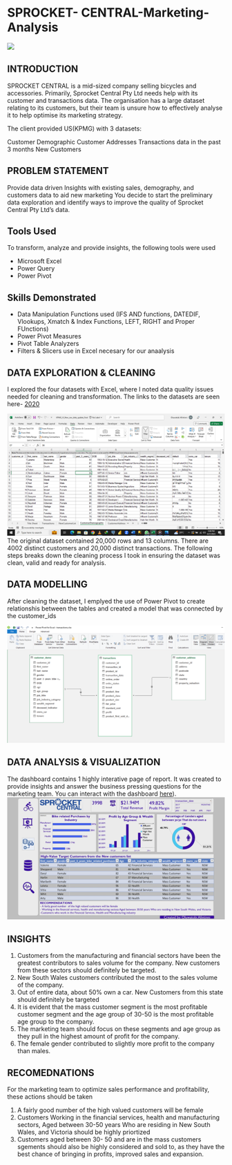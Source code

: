 # SPROCKET- CENTRAL-Marketing-Analysis
![](Sprocket.jpeg)

## INTRODUCTION
SPROCKET CENTRAL is a mid-sized company selling bicycles and accessories.  Primarily, Sprocket Central Pty Ltd needs help with its customer and transactions data. 
The organisation has a large dataset relating to its customers, but their team is unsure how to effectively analyse it to help optimise its marketing strategy. 

The client provided US(KPMG) with 3 datasets:

Customer Demographic 
Customer Addresses
Transactions data in the past 3 months
New Customers

## PROBLEM STATEMENT
Provide data driven Insights with existing sales, demography, and customers data to aid new marketing 
You decide to start the preliminary data exploration and identify ways to improve the quality of Sprocket Central Pty Ltd’s data.

## Tools Used
To transform, analyze and provide insights, the following tools were used

- Microsoft Excel
- Power Query
- Power Pivot

## Skills Demonstrated
- Data Manipulation
Functions used (IFS AND functions, DATEDIF, Vlookups, Xmatch & Index Functions, LEFT, RIGHT and Proper FUnctions)
- Power Pivot Measures
- Pivot Table Analyzers
- Filters & Slicers use in Excel necesary for our anaalysis

## DATA EXPLORATION & CLEANING
I explored the four datasets with Excel, where I noted data quality issues needed for cleaning and transformation. 
The links to the datasets are seen here- [2020]([https://https://www.kaggle.com/datasets/adriandiazny/sprocket-central-mock-data)

![](dirty_data.png)
The original dataset contained 20,000 rows and 13 columns. There are 4002 distinct customers and 20,000 distinct transactions. 
The following steps breaks down the cleaning process I took in ensuring the dataset was clean, valid and ready for analysis.

## DATA MODELLING 
After cleaning the dataset, I emplyed the use of Power Pivot to create relationshis between the tables and created a model that
was connected by the customer_ids

![](model.png)

## DATA ANALYSIS & VISUALIZATION
The dashboard contains 1 highly interative page of report. It was created to provide insights and answer the business pressing questions for the marketing team. 
You can interact with the dashboard [here](https://conquers-my.sharepoint.com/:x:/g/personal/toby_conquers_onmicrosoft_com/ESh62gwe9b5CmwRIfc7uqhkB5N1a4rqq0p8CGBKE6urtCA?e=2ATlDX)).
![](Sprocket_dashboard.jpg)

## INSIGHTS
1. Customers from the manufacturing and financial sectors have been the greatest contributors to sales volume for the company. New customers from these sectors should definitely be targeted.
2. New South Wales customers contributed the most to the sales volume of the company.
3. Out of entire data, about 50% own a car. New Customers from this state should definitely be targeted
4. It is evident that the mass customer segment is the most profitable customer segment and the age group of 30-50 is the most profitable age group to the company.
5. The marketing team should focus on these segments and age group as they pull in the highest amount of profit for the company.
6. The female gender contributed to slightly more profit to the company than males. 

## RECOMEDNATIONS 
For the marketing team to optimize sales performance and profitability, these actions should be taken
1. A fairly good number of the high valued customers will be female
2. Customers Working in the financial services, health and manufacturing sectors,  Aged between 30-50 years Who are residing in New South Wales, and Victoria
   should be highly priortized
3. Customers aged between 30- 50 and are in the mass customers sgements should also be highly considered and sold to, as they have the best chance of bringing
   in profits, improved sales and expansion.
   
